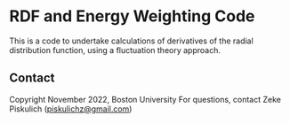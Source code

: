 # RDF and Energy Weighting Code

This is a code to undertake calculations of derivatives of the radial distribution function, using a fluctuation theory approach. 

## Contact

Copyright November 2022, Boston University
For questions, contact Zeke Piskulich (piskulichz@gmail.com)